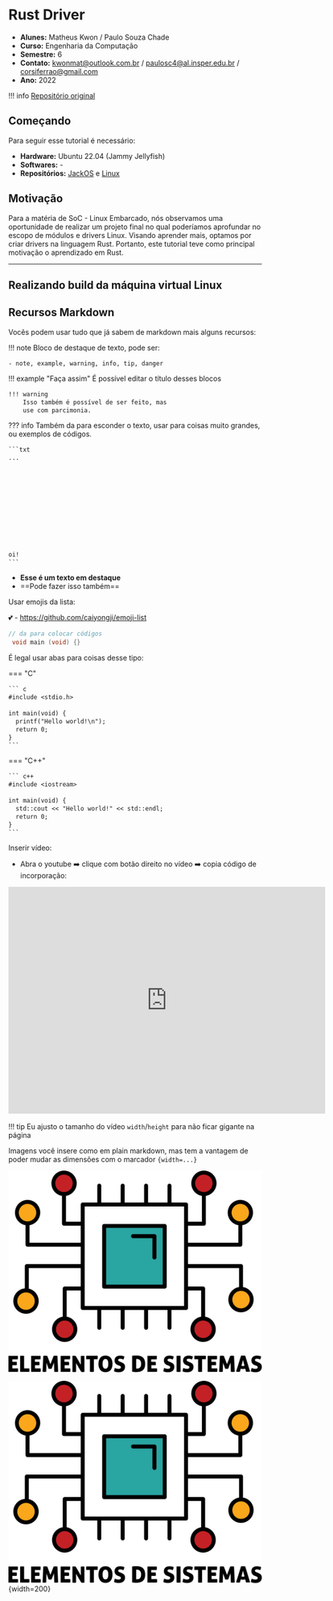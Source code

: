 # Rust Driver

- **Alunes:** Matheus Kwon / Paulo Souza Chade
- **Curso:** Engenharia da Computação
- **Semestre:** 6
- **Contato:** kwonmat@outlook.com.br / paulosc4@al.insper.edu.br / corsiferrao@gmail.com
- **Ano:** 2022

!!! info 
    [Repositório original](https://github.com/pauloschade/linux-rust)

## Começando

Para seguir esse tutorial é necessário:

- **Hardware:** Ubuntu 22.04 (Jammy Jellyfish)
- **Softwares:** -
- **Repositórios:** [JackOS](https://github.com/jackos/linux) e [Linux](https://github.com/Rust-for-Linux/linux)

## Motivação

Para a matéria de SoC - Linux Embarcado, nós observamos uma oportunidade de realizar um projeto final no qual poderíamos aprofundar no escopo de módulos e drivers Linux. Visando aprender mais, optamos por criar drivers na linguagem Rust. Portanto, este tutorial teve como principal motivação o aprendizado em Rust.

----------------------------------------------

## Realizando build da máquina virtual Linux



## Recursos Markdown

Vocês podem usar tudo que já sabem de markdown mais alguns recursos:

!!! note 
    Bloco de destaque de texto, pode ser:
    
    - note, example, warning, info, tip, danger
    
!!! example "Faça assim"
    É possível editar o título desses blocos
    
    !!! warning
        Isso também é possível de ser feito, mas
        use com parcimonia.
    
??? info 
    Também da para esconder o texto, usar para coisas
    muito grandes, ou exemplos de códigos.
    
    ```txt
    ...
    
    
    
    
    
    
    
    
    
    
    
    oi!
    ```
    
- **Esse é um texto em destaque**
- ==Pode fazer isso também==

Usar emojis da lista:

:two_hearts: - https://github.com/caiyongji/emoji-list


```c
// da para colocar códigos
 void main (void) {}
```

É legal usar abas para coisas desse tipo:
    
=== "C"

    ``` c
    #include <stdio.h>

    int main(void) {
      printf("Hello world!\n");
      return 0;
    }
    ```

=== "C++"

    ``` c++
    #include <iostream>

    int main(void) {
      std::cout << "Hello world!" << std::endl;
      return 0;
    }
    ```

Inserir vídeo:

-  Abra o youtube :arrow_right: clique com botão direito no vídeo :arrow_right: copia código de incorporação:

<iframe width="630" height="450" src="https://www.youtube.com/embed/UIGsSLCoIhM" frameborder="0" allow="accelerometer; autoplay; clipboard-write; encrypted-media; gyroscope; picture-in-picture" allowfullscreen></iframe>

!!! tip
    Eu ajusto o tamanho do vídeo `width`/`height` para não ficar gigante na página
    
Imagens você insere como em plain markdown, mas tem a vantagem de poder mudar as dimensões com o marcador `{width=...}`
    
![](icon-elementos.png)

![](icon-elementos.png){width=200}
